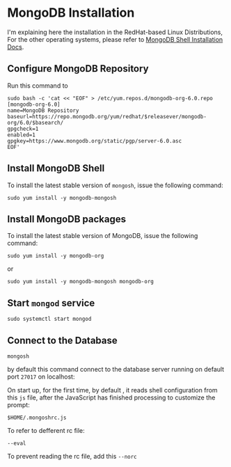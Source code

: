 # MongoDB Installation

I'm explaining here the installation in the RedHat-based Linux Distributions, For the other operating systems, please refer to [MongoDB Shell Installation Docs](https://www.mongodb.com/docs/mongodb-shell/install/).

## Configure MongoDB Repository
Run this command to 
```
sudo bash -c 'cat << "EOF" > /etc/yum.repos.d/mongodb-org-6.0.repo
[mongodb-org-6.0]
name=MongoDB Repository
baseurl=https://repo.mongodb.org/yum/redhat/$releasever/mongodb-org/6.0/$basearch/
gpgcheck=1
enabled=1
gpgkey=https://www.mongodb.org/static/pgp/server-6.0.asc
EOF'
```

## Install MongoDB Shell

To install the latest stable version of `mongosh`, issue the following command:
```
sudo yum install -y mongodb-mongosh
```
## Install MongoDB packages

To install the latest stable version of MongoDB, issue the following command:
```
sudo yum install -y mongodb-org

```
or
```
sudo yum install -y mongodb-mongosh mongodb-org
```

## Start `mongod` service
```
sudo systemctl start mongod
```

## Connect to the Database
```
mongosh
```
by default this command connect to the database server running on default port `27017` on localhost:


On start up, for the first time, by default , it reads shell configuration from this `js` file, after the JavaScript has finished processing to customize the prompt:
```
$HOME/.mongoshrc.js
```
To refer to defferent rc file:
```
--eval
```
To prevent reading the rc file, add this `--norc`